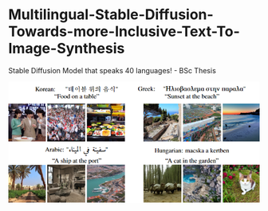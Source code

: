 # Multilingual-Stable-Diffusion-Towards-more-Inclusive-Text-To-Image-Synthesis
Stable Diffusion Model that speaks 40 languages! - BSc Thesis

<img src="./images/side-by-side comparison.png" alt="img">
